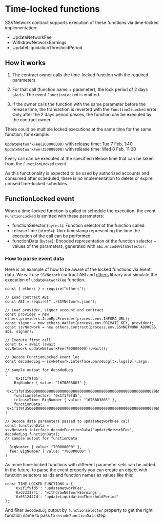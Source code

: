 # Time-locked functions

SSVNetwork contract supports execution of these functions via time-locked implementation:

- UpdateNetworkFee
- WithdrawNetworkEarnings
- UpdateLiquidationThresholdPeriod

## How it works

1. The contract owner calls the time-locked function with the required parameters.

2. For that call (function name + parameter), the lock period of 2 days starts. The event `FunctionLocked` is emitted.

3. If the owner calls the function with the same parameter before the release time, the transaction is reverted with the `FunctionIsLocked` error. Only after the 2 days period passes, the function can be executed by the contract owner.


There could be multiple locked executions at the same time for the same function, for example:  

`UpdateNetworkFee(200000000)` with release time: Tue 7 Feb, 1:40  
`UpdateNetworkFee(350000000)` with release time: Wed 8 Feb, 11:20  

Every call can be executed at the specified release time that can be taken from the `FunctionLocked` event.

As this functionality is expected to be used by authorized accounts and consumed after scheduled, there is no implementation to delete or expire unused time-locked schedules.

## FunctionLocked event

When a time-locked function is called to schedule the execution, the event `FunctionLocked` is emitted with these parameters:

- functionSelector (`bytes4`): Function selector of the function called.
- releaseTime (`uint64`): Unix timestamp representing the time the execution of the call can be performed.
- functionData (`bytes`): Encoded representation of the function selector + values of the parameters, generated with `abi.encodeWithSelector`.

### How to parse event data

Here is an example of how to be aware of the locked functions via event data. We will use `SSVNetork` contract ABI and [ethers](https://docs.ethers.org/v6/) library and simulate the execution of `updateNetworkFee` function.

```
const { ethers } = require("ethers");

// Load contract ABI
const ABI = require("../SSVNetwork.json");

// Load provider, signer account and contract
const provider = new ethers.providers.JsonRpcProvider(process.env.INFURA_URL);
const signer = new ethers.Wallet(process.env.PRIVATE_KEY, provider);
const ssvNetwork = new ethers.Contract(process.env.SSVNETWORK_ADDRESS, abi, signer);

// Execute first call
const tx = await (await ssvNetwork.updateNetworkFee(700000000)).wait();

// Decode FunctionLocked event log 
const decodedLog = ssvNetwork.interface.parseLog(tx.logs[0]).args;

// sample output for decodedLog
[
    '0x1f1f9fd5',
    BigNumber { value: "1676803803" },
    '0x1f1f9fd50000000000000000000000000000000000000000000000000000000029b92700',
    functionSelector: '0x1f1f9fd5',
    releaseTime: BigNumber { value: "1676803803" },
    functionData: '0x1f1f9fd50000000000000000000000000000000000000000000000000000000029b92700'
]

// Decode data parameters passed to updateNetworkFee call
const functionData = ssvNetwork.interface.decodeFunctionData('updateNetworkFee', decodedLog.functionData);
// sample output for functionData
[
  BigNumber { value: "700000000" },
  fee: BigNumber { value: "700000000" }
]
```

As more time-locked functions with different parameter sets can be added in the future, to parse the event properly you can create an object with function selectors as ids and function names as values like this:

```
const TIME_LOCKED_FUNCTIONS = {
    '0x1f1f9fd5': 'updateNetworkFee',
    '0xd2231741': 'withdrawNetworkEarnings',
    '0x6512447d': 'updateLiquidationThresholdPeriod'
};
```

And filter `decodedLog` output by `functionSelector` property to get the right function name to pass to `decodeFunctionData` step.






